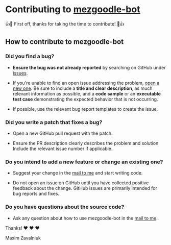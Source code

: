 # Contributing to [mezgoodle-bot](https://github.com/mezgoodle/mezgoodle-bot)

:+1::tada: First off, thanks for taking the time to contribute! :tada::+1:

## How to contribute to mezgoodle-bot

### **Did you find a bug?**

* **Ensure the bug was not already reported** by searching on GitHub under [issues](https://github.com/mezgoodle/mezgoodle-bot/issues).

* If you're unable to find an open issue addressing the problem, [open a new one](https://github.com/mezgoodle/mezgoodle-bot/issues/new). Be sure to include a **title and clear description**, as much relevant information as possible, and a **code sample** or an **executable test case** demonstrating the expected behavior that is not occurring.

* If possible, use the relevant bug report templates to create the issue.

### **Did you write a patch that fixes a bug?**

* Open a new GitHub pull request with the patch.

* Ensure the PR description clearly describes the problem and solution. Include the relevant issue number if applicable.

### **Do you intend to add a new feature or change an existing one?**

* Suggest your change in the [mail to me](mailto:mezgoodle@gmail.com) and start writing code.

* Do not open an issue on GitHub until you have collected positive feedback about the change. GitHub issues are primarily intended for bug reports and fixes.

### **Do you have questions about the source code?**

* Ask any question about how to use mezgoodle-bot in the [mail to me](mailto:mezgoodle@gmail.com).

Thanks! :heart: :heart: :heart:

Maxim Zavalniuk
